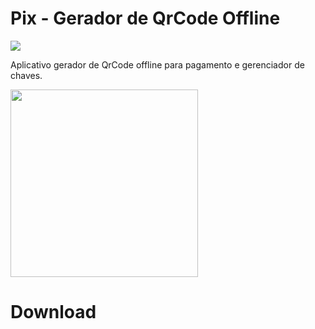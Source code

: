 # Pix - Gerador de QrCode Offline
<img src="https://img.shields.io/badge/Google_Play-414141?style=for-the-badge&logo=google-play&logoColor=white" />

Aplicativo gerador de QrCode offline para pagamento e gerenciador de chaves.




<img width="300" src="https://github.com/alexandresanlim/XamarinUI.MyGallery/blob/master/screen/android/pixqrcodegeneratoroffline/animation.gif?raw=true"/>

# Download
